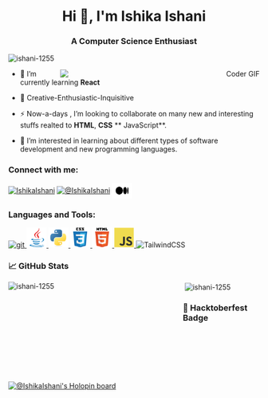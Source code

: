 <h1 align="center">Hi 👋, I'm Ishika Ishani</h1>
<h3 align="center">A Computer Science Enthusiast</h3>
<p align="left"> <img src="https://komarev.com/ghpvc/?username=ishani-1255&label=Profile%20views&color=0e75b6&style=flat" alt="ishani-1255" /> </p>
<p align="right"> <img src="https://media.giphy.com/media/SWoSkN6DxTszqIKEqv/giphy.gif" alt="Coder GIF" align="right" width="400"> </p>

- 🌱 I’m currently learning **React**
- 🔭 Creative-Enthusiastic-Inquisitive

- ⚡ Now-a-days , I’m looking to collaborate on many new and interesting stuffs realted to **HTML**, **CSS** ** JavaScript**.

- 👀 I’m interested in learning about different types of software development and new programming languages.


<h3 align="left">Connect with me:</h3>
<p align="left">

<a href="https://www.linkedin.com/in/ishika-ishani-2416b5242" target="blank"><img align="center" src="https://raw.githubusercontent.com/rahuldkjain/github-profile-readme-generator/master/src/images/icons/Social/linked-in-alt.svg" alt="IshikaIshani" height="30" width="40" /></a>
<a href="https://hashnode.com/@IshikaIshani" target="blank"><img align="center" src="https://raw.githubusercontent.com/rahuldkjain/github-profile-readme-generator/master/src/images/icons/Social/hashnode.svg" alt="@IshikaIshani" height="30" width="40" /></a>
<a href="https://medium.com/@ishikaishani"><img align="center" src="https://raw.githubusercontent.com/Medium/medium-logos/master/03_Symbol/01_Black/JPG/CMYK/Medium-Symbol-Black-CMYK%401x.jpg" alt="@ishikaishani" height="30" width="40"/></a>

</p>

<h3 align="left">Languages and Tools:</h3>
<p align="left"> <a href="https://git-scm.com/" target="_blank" rel="noreferrer"> <img src="https://www.vectorlogo.zone/logos/git-scm/git-scm-icon.svg" alt="git" width="40" height="40"/> </a> <a href="https://www.java.com" target="_blank" rel="noreferrer"> <img src="https://raw.githubusercontent.com/devicons/devicon/master/icons/java/java-original.svg" alt="java" width="40" height="40"/> </a> <a href="https://www.python.org" target="_blank" rel="noreferrer"> <img src="https://raw.githubusercontent.com/devicons/devicon/master/icons/python/python-original.svg" alt="python" width="40" height="40"/> </a> <a href="https://www.w3schools.com/css/" target="_blank" rel="noreferrer"> <img src="https://raw.githubusercontent.com/devicons/devicon/master/icons/css3/css3-original-wordmark.svg" alt="css3" width="40" height="40"/> </a><a href="https://www.w3.org/html/" target="_blank" rel="noreferrer"> <img src="https://raw.githubusercontent.com/devicons/devicon/master/icons/html5/html5-original-wordmark.svg" alt="html5" width="40" height="40"/> </a> <a href="https://developer.mozilla.org/en-US/docs/Web/JavaScript" target="_blank" rel="noreferrer"> <img src="https://raw.githubusercontent.com/devicons/devicon/master/icons/javascript/javascript-original.svg" alt="javascript" width="40" height="40"/> </a>
<img src="https://tailwindcss.com/_next/static/media/tailwindcss-mark.79614a5f61617ba49a0891494521226b.svg" title="TailwindCSS" alt="TailwindCSS" width="40" height="40"/>
</p>
<h3 align="left">📈 GitHub Stats</h3>
<p>&nbsp;<img align="left" src="https://github-readme-stats.vercel.app/api?username=ishani-1255&show_icons=true&locale=en" alt="ishani-1255" height="200" width="350" /><img align="center" src="https://github-readme-streak-stats.herokuapp.com/?user=ishani-1255&" alt="ishani-1255" height="200" width="350"/></p>
      
<h3 align="left"> 🔭 Hacktoberfest Badge </h3> 

[![@IshikaIshani's Holopin board](https://holopin.io/api/user/board?user=IshikaIshani)](https://holopin.io/@IshikaIshani)

              

